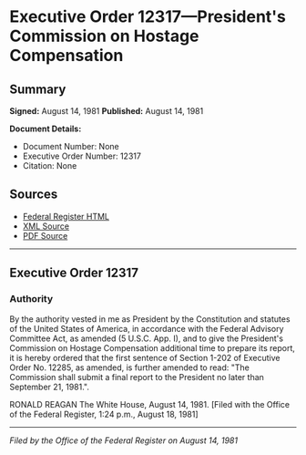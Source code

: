 # Executive Order 12317—President's Commission on Hostage Compensation

## Summary

**Signed:** August 14, 1981
**Published:** August 14, 1981

**Document Details:**
- Document Number: None
- Executive Order Number: 12317
- Citation: None

## Sources
- [Federal Register HTML](https://www.presidency.ucsb.edu/documents/executive-order-12317-presidents-commission-hostage-compensation)
- [XML Source](None)
- [PDF Source](None)

---

## Executive Order 12317

### Authority

By the authority vested in me as President by the Constitution and statutes of the United States of America, in accordance with the Federal Advisory Committee Act, as amended (5 U.S.C. App. I), and to give the President's Commission on Hostage Compensation additional time to prepare its report, it is hereby ordered that the first sentence of Section 1-202 of Executive Order No. 12285, as amended, is further amended to read: "The Commission shall submit a final report to the President no later than September 21, 1981.".

RONALD REAGAN
The White House,
August 14, 1981.
[Filed with the Office of the Federal Register, 1:24 p.m., August 18, 1981]

---

*Filed by the Office of the Federal Register on August 14, 1981*
